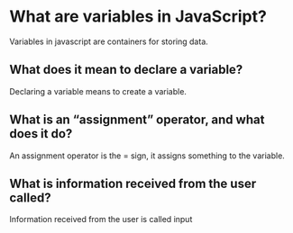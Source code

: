 # What are variables in JavaScript?

Variables in javascript are containers for storing data.

## What does it mean to declare a variable?

Declaring a variable means to create a variable.

## What is an “assignment” operator, and what does it do?

An assignment operator is the = sign, it assigns something to the variable.

## What is information received from the user called?

Information received from the user is called input
